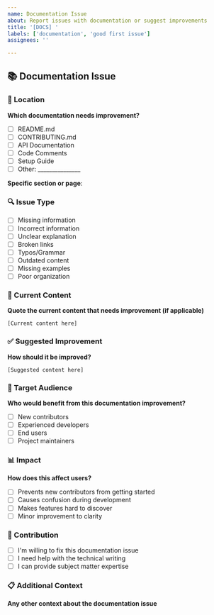 ```yaml
---
name: Documentation Issue
about: Report issues with documentation or suggest improvements
title: '[DOCS] '
labels: ['documentation', 'good first issue']
assignees: ''

---
```


## 📚 Documentation Issue

### 📍 Location
**Which documentation needs improvement?**
- [ ] README.md
- [ ] CONTRIBUTING.md
- [ ] API Documentation
- [ ] Code Comments
- [ ] Setup Guide
- [ ] Other: _______________

**Specific section or page**: 

### 🔍 Issue Type
- [ ] Missing information
- [ ] Incorrect information
- [ ] Unclear explanation
- [ ] Broken links
- [ ] Typos/Grammar
- [ ] Outdated content
- [ ] Missing examples
- [ ] Poor organization

### 📝 Current Content
**Quote the current content that needs improvement (if applicable)**

```
[Current content here]
```

### ✅ Suggested Improvement
**How should it be improved?**

```
[Suggested content here]
```

### 🎯 Target Audience
**Who would benefit from this documentation improvement?**
- [ ] New contributors
- [ ] Experienced developers
- [ ] End users
- [ ] Project maintainers

### 📊 Impact
**How does this affect users?**
- [ ] Prevents new contributors from getting started
- [ ] Causes confusion during development
- [ ] Makes features hard to discover
- [ ] Minor improvement to clarity

### 🤝 Contribution
- [ ] I'm willing to fix this documentation issue
- [ ] I need help with the technical writing
- [ ] I can provide subject matter expertise

### 📋 Additional Context
**Any other context about the documentation issue**

